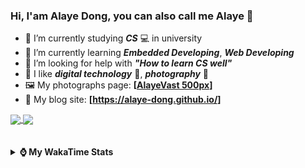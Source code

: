 ### Hi, **I'am Alaye Dong**, you can also call me **Alaye** 👋

- 📖 I’m currently studying ***CS*** 💻 in university
- 🌱 I’m currently learning ***Embedded Developing***, ***Web Developing***
- 🤔 I’m looking for help with ***"How to learn CS well"***
- 🤩 I like ***digital technology*** 📱, ***photography*** 📸
- 🖼️ My photographs page: **[[AlayeVast 500px](https://500px.com.cn/AlayeVast)]**
- 📰 My blog site: **[https://alaye-dong.github.io/]**

<!--
[![Alaye's GitHub stats](https://github-readme-stats.vercel.app/api?username=Alaye-Dong&custom_title=Alaye%20Dong`s%20GitHub%20stats&show_icons=true&rank_icon=percentile&theme=transparent&include_all_commits=true&count_private=true)](https://github.com/anuraghazra/github-readme-stats) 
[![Top Langs](https://github-readme-stats.vercel.app/api/top-langs/?username=Alaye-Dong\&layout=compact&theme=transparent)](https://github.com/anuraghazra/github-readme-stats)
-->
<a href="https://github.com/anuraghazra/github-readme-stats">
  <img height=200 align="center" src="https://github-readme-stats.vercel.app/api?username=Alaye-Dong&custom_title=Alaye%20Dong`s%20GitHub%20stats&show_icons=true&rank_icon=percentile&theme=transparent&include_all_commits=true&count_private=true" />
</a>
<a href="https://github.com/anuraghazra/convoychat">
  <img height=200 align="center" src="https://github-readme-stats.vercel.app/api/top-langs/?username=Alaye-Dong&layout=compact&theme=transparent&include_all_commits=true&count_private=true&langs_count=8&card_width=300" />
</a>

<br />
<br />

<div style="display:none"> 
  <img src="https://visitor-badge.laobi.icu/badge?page_id=Alaye-Dong.Alaye-Dong"/>
</div>
<br />

<details>	
  <summary><b> ⌚ My WakaTime Stats </b></summary>

<br />

<!--START_SECTION:waka-->
![Code Time](http://img.shields.io/badge/Code%20Time-325%20hrs%2042%20mins-blue)

![Profile Views](http://img.shields.io/badge/Profile%20Views-2-blue)

![Lines of code](https://img.shields.io/badge/From%20Hello%20World%20I%27ve%20Written-788.6%20thousand%20lines%20of%20code-blue)

**🐱 My GitHub Data** 

> 📦 83.8 kB Used in GitHub's Storage 
 > 
> 🚫 Not Opted to Hire
 > 
> 📜 17 Public Repositories 
 > 
> 🔑 4 Private Repositories 
 > 
**I'm a Night 🦉** 

```text
🌞 Morning                68 commits          ██░░░░░░░░░░░░░░░░░░░░░░░   06.10 % 
🌆 Daytime                364 commits         ████████░░░░░░░░░░░░░░░░░   32.65 % 
🌃 Evening                445 commits         ██████████░░░░░░░░░░░░░░░   39.91 % 
🌙 Night                  238 commits         █████░░░░░░░░░░░░░░░░░░░░   21.35 % 
```
📅 **I'm Most Productive on Sunday** 

```text
Monday                   182 commits         ████░░░░░░░░░░░░░░░░░░░░░   16.32 % 
Tuesday                  130 commits         ███░░░░░░░░░░░░░░░░░░░░░░   11.66 % 
Wednesday                133 commits         ███░░░░░░░░░░░░░░░░░░░░░░   11.93 % 
Thursday                 176 commits         ████░░░░░░░░░░░░░░░░░░░░░   15.78 % 
Friday                   140 commits         ███░░░░░░░░░░░░░░░░░░░░░░   12.56 % 
Saturday                 134 commits         ███░░░░░░░░░░░░░░░░░░░░░░   12.02 % 
Sunday                   220 commits         █████░░░░░░░░░░░░░░░░░░░░   19.73 % 
```


📊 **This Week I Spent My Time On** 

```text
💬 Programming Languages: 
HTML                     6 hrs 5 mins        ██████░░░░░░░░░░░░░░░░░░░   24.46 % 
Markdown                 3 hrs 59 mins       ████░░░░░░░░░░░░░░░░░░░░░   16.01 % 
CSS                      3 hrs 30 mins       ████░░░░░░░░░░░░░░░░░░░░░   14.08 % 
TypeScript               2 hrs 57 mins       ███░░░░░░░░░░░░░░░░░░░░░░   11.87 % 
Python                   2 hrs 52 mins       ███░░░░░░░░░░░░░░░░░░░░░░   11.59 % 

🔥 Editors: 
VS Code                  23 hrs 16 mins      ███████████████████████░░   93.54 % 
IntelliJ IDEA            1 hr 36 mins        ██░░░░░░░░░░░░░░░░░░░░░░░   06.46 % 

🐱‍💻 Projects: 
alayedong.me             7 hrs 58 mins       ████████░░░░░░░░░░░░░░░░░   32.03 % 
JXUT-BST-IO-VitePress-For7 hrs 39 mins       ████████░░░░░░░░░░░░░░░░░   30.78 % 
OCR2Embed                2 hrs 49 mins       ███░░░░░░░░░░░░░░░░░░░░░░   11.36 % 
SmartCar_BST_Epoilt      1 hr 25 mins        █░░░░░░░░░░░░░░░░░░░░░░░░   05.73 % 
SIMS                     1 hr 3 mins         █░░░░░░░░░░░░░░░░░░░░░░░░   04.26 % 
```

**I Mostly Code in C** 

```text
JavaScript               3 repos             ███░░░░░░░░░░░░░░░░░░░░░░   13.04 % 
C++                      3 repos             ███░░░░░░░░░░░░░░░░░░░░░░   13.04 % 
CSS                      1 repo              █░░░░░░░░░░░░░░░░░░░░░░░░   04.35 % 
Java                     1 repo              █░░░░░░░░░░░░░░░░░░░░░░░░   04.35 % 
Vue                      1 repo              █░░░░░░░░░░░░░░░░░░░░░░░░   04.35 % 
```



**Timeline**

![Lines of Code chart](https://raw.githubusercontent.com/Alaye-Dong/Alaye-Dong/main/assets/bar_graph.png)


 Last Updated on 19/12/2024 18:44:33 UTC
<!--END_SECTION:waka-->

</details>
